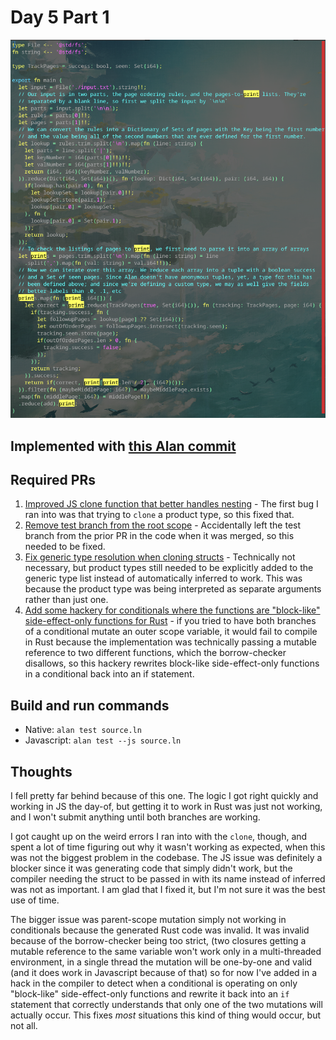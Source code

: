 # Day 5 Part 1

![Syntax Highlighted Source Code](./source.png)

## Implemented with [this Alan commit](https://github.com/alantech/alan/commit/bc1ff34564714398a49f9954e478ff8b18affbec)

## Required PRs

1. [Improved JS clone function that better handles nesting](https://github.com/alantech/alan/pull/993) - The first bug I ran into was that trying to `clone` a product type, so this fixed that.
2. [Remove test branch from the root scope](https://github.com/alantech/alan/pull/994) - Accidentally left the test branch from the prior PR in the code when it was merged, so this needed to be fixed.
3. [Fix generic type resolution when cloning structs](https://github.com/alantech/alan/pull/995) - Technically not necessary, but product types still needed to be explicitly added to the generic type list instead of automatically inferred to work. This was because the product type was being interpreted as separate arguments rather than just one.
4. [Add some hackery for conditionals where the functions are "block-like" side-effect-only functions for Rust](https://github.com/alantech/alan/pull/996) - if you tried to have both branches of a conditional mutate an outer scope variable, it would fail to compile in Rust because the implementation was technically passing a mutable reference to two different functions, which the borrow-checker disallows, so this hackery rewrites block-like side-effect-only functions in a conditional back into an if statement.

## Build and run commands

* Native: `alan test source.ln`
* Javascript: `alan test --js source.ln`

## Thoughts

I fell pretty far behind because of this one. The logic I got right quickly and working in JS the day-of, but getting it to work in Rust was just not working, and I won't submit anything until both branches are working.

I got caught up on the weird errors I ran into with the `clone`, though, and spent a lot of time figuring out why it wasn't working as expected, when this was not the biggest problem in the codebase. The JS issue was definitely a blocker since it was generating code that simply didn't work, but the compiler needing the struct to be passed in with its name instead of inferred was not as important. I am glad that I fixed it, but I'm not sure it was the best use of time.

The bigger issue was parent-scope mutation simply not working in conditionals because the generated Rust code was invalid. It was invalid because of the borrow-checker being too strict, (two closures getting a mutable reference to the same variable won't work only in a multi-threaded environment, in a single thread the mutation will be one-by-one and valid (and it does work in Javascript because of that) so for now I've added in a hack in the compiler to detect when a conditional is operating on only "block-like" side-effect-only functions and rewrite it back into an `if` statement that correctly understands that only one of the two mutations will actually occur. This fixes *most* situations this kind of thing would occur, but not all.